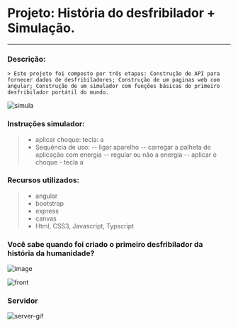 # Projeto: História do desfribilador + Simulação.
---

### Descrição:
    > Este projeto foi composto por três etapas: Construção de API para fornecer dados de desfribiladores; Construção de um paginas web com angular; Construção de um simulador com funções básicas do primeiro desfribilador portátil do mundo.



![simula](https://user-images.githubusercontent.com/64921117/162226390-ddcb7dcf-1e6f-4856-82c4-06db65760beb.gif)

### Instruções simulador:
>- aplicar choque: tecla: a
>- Sequência de uso: 
    -- ligar aparelho
    -- carregar a palheta de aplicação com energia
    -- regular ou não a energia
    -- aplicar o choque - tecla a

### Recursos utilizados:
>- angular 
>- bootstrap
>- express 
>- canvas
>- Html, CSS3, Javascript, Typscript

### Você sabe quando foi criado o primeiro desfribilador da história da humanidade?
![image](https://user-images.githubusercontent.com/64921117/162227812-75235a89-3000-4e87-9633-513602480eea.png)


![front](https://user-images.githubusercontent.com/64921117/162227589-b6913e27-d195-40b6-9788-4a69f8407433.png)



### Servidor
![server-gif](https://user-images.githubusercontent.com/64921117/162226657-941ce95d-c407-4107-b8e6-0629256ab4bd.gif)
